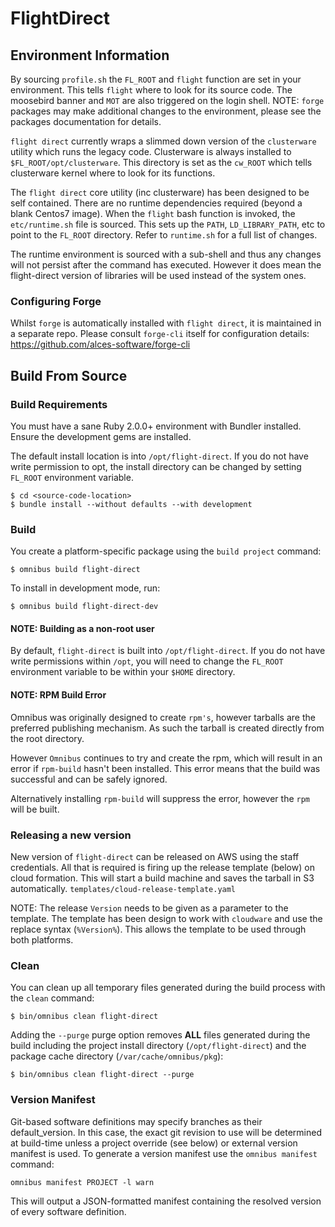 # FlightDirect
## Environment Information

By sourcing `profile.sh` the `FL_ROOT` and `flight` function are
set in your environment. This tells `flight` where to look for its source
code. The moosebird banner and `MOT` are also triggered on the login shell.
NOTE: `forge` packages may make additional changes to the environment, 
please see the packages documentation for details.

`flight direct` currently wraps a slimmed down version of the `clusterware`
utility which runs the legacy code. Clusterware is always installed to
`$FL_ROOT/opt/clusterware`. This directory is set as the
`cw_ROOT` which tells clusterware kernel where to look for its functions.

The `flight direct` core utility (inc clusterware) has been designed to be
self contained. There are no runtime dependencies required (beyond a blank
Centos7 image). When the `flight` bash function is invoked, the
`etc/runtime.sh` file is sourced. This sets up the `PATH`, `LD_LIBRARY_PATH`,
etc to point to the `FL_ROOT` directory. Refer to `runtime.sh` 
for a full list of changes.

The runtime environment is sourced with a sub-shell and thus any changes
will not persist after the command has executed. However it does mean the
flight-direct version of libraries will be used instead of the system ones.

### Configuring Forge

Whilst `forge` is automatically installed with `flight direct`, it is
maintained in a separate repo. Please consult `forge-cli` itself for
configuration details:
https://github.com/alces-software/forge-cli

## Build From Source
### Build Requirements
You must have a sane Ruby 2.0.0+ environment with Bundler installed. Ensure
the development gems are installed.

The default install location is into `/opt/flight-direct`. If you do not
have write permission to opt, the install directory can be changed by 
setting `FL_ROOT` environment variable.

```shell
$ cd <source-code-location>
$ bundle install --without defaults --with development
```
### Build

You create a platform-specific package using the `build project` command:

```shell
$ omnibus build flight-direct
```

To install in development mode, run:

```shell
$ omnibus build flight-direct-dev
```

#### NOTE: Building as a non-root user

By default, `flight-direct` is built into `/opt/flight-direct`. If you do
not have write permissions within `/opt`, you will need to change the
`FL_ROOT` environment variable to be within your `$HOME`
directory.

#### NOTE: RPM Build Error

Omnibus was originally designed to create `rpm's`, however tarballs are the
preferred publishing mechanism. As such the tarball is created directly
from the root directory.

However `Omnibus` continues to try and create the rpm, which will result in
an error if `rpm-build` hasn't been installed. This error means that the
build was successful and can be safely ignored.

Alternatively installing `rpm-build` will suppress the error, however the
`rpm` will be built.

### Releasing a new version

New version of `flight-direct` can be released on AWS using the staff
credentials. All that is required is firing up the release template (below)
on cloud formation. This will start a build machine and saves the tarball in
S3 automatically.
`templates/cloud-release-template.yaml`

NOTE: The release `Version` needs to be given as a parameter to the template.
The template has been design to work with `cloudware` and use the replace
syntax (`%Version%`). This allows the template to be used through both
platforms.

### Clean

You can clean up all temporary files generated during the build process with
the `clean` command:

```shell
$ bin/omnibus clean flight-direct
```

Adding the `--purge` purge option removes __ALL__ files generated during the
build including the project install directory (`/opt/flight-direct`) and
the package cache directory (`/var/cache/omnibus/pkg`):

```shell
$ bin/omnibus clean flight-direct --purge
```

### Version Manifest

Git-based software definitions may specify branches as their
default_version. In this case, the exact git revision to use will be
determined at build-time unless a project override (see below) or
external version manifest is used.  To generate a version manifest use
the `omnibus manifest` command:

```
omnibus manifest PROJECT -l warn
```

This will output a JSON-formatted manifest containing the resolved
version of every software definition.

